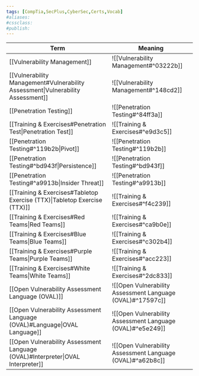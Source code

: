 ```yaml
---
tags: [CompTia,SecPlus,CyberSec,Certs,Vocab]
#aliases:
#cssclass:
#publish:
---
```


| Term                                                                            | Meaning                                                    |
| ------------------------------------------------------------------------------- | ---------------------------------------------------------- |
| [[Vulnerability Management]]                                                    | ![[Vulnerability Management#^03222b]]                      |
| [[Vulnerability Management#Vulnerability Assessment\|Vulnerability Assessment]] | ![[Vulnerability Management#^148cd2]]                      |
| [[Penetration Testing]]                                                         | ![[Penetration Testing#^84ff3a]]                           |
| [[Training & Exercises#Penetration Test\|Penetration Test]]                     | ![[Training & Exercises#^e9d3c5]]                          |
| [[Penetration Testing#^119b2b\|Pivot]]                                          | ![[Penetration Testing#^119b2b]]                           |
| [[Penetration Testing#^bd943f\|Persistence]]                                    | ![[Penetration Testing#^bd943f]]                           |
| [[Penetration Testing#^a9913b\|Insider Threat]]                                 | ![[Penetration Testing#^a9913b]]                           |
| [[Training & Exercises#Tabletop Exercise (TTX)\|Tabletop Exercise (TTX)]]       | ![[Training & Exercises#^f4c239]]                          |
| [[Training & Exercises#Red Teams\|Red Teams]]                                   | ![[Training & Exercises#^ca9b0e]]                          |
| [[Training & Exercises#Blue Teams\|Blue Teams]]                                 | ![[Training & Exercises#^c302b4]]                          |
| [[Training & Exercises#Purple Teams\|Purple Teams]]                             | ![[Training & Exercises#^acc223]]                          |
| [[Training & Exercises#White Teams\|White Teams]]                               | ![[Training & Exercises#^2dc833]]                          |
| [[Open Vulnerability Assessment Language (OVAL)]]                               | ![[Open Vulnerability Assessment Language (OVAL)#^17597c]] |
| [[Open Vulnerability Assessment Language (OVAL)#Language\|OVAL Language]]       | ![[Open Vulnerability Assessment Language (OVAL)#^e5e249]] |
| [[Open Vulnerability Assessment Language (OVAL)#Interpreter\|OVAL Interpreter]] | ![[Open Vulnerability Assessment Language (OVAL)#^a62b8c]]                                                           |
